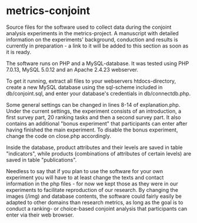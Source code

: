 # metrics-conjoint
Source files for the software used to collect data during the conjoint analysis experiments in the metrics-project. A manuscript with detailed information on the experiments' background, conduction and results is currently in preparation - a link to it will be added to this section as soon as it is ready. 

The software runs on PHP and a MySQL-database. It was tested using PHP 7.0.13, MySQL 5.0.12 and an Apache 2.4.23 webserver. 

To get it running, extract all files to your webservers htdocs-directory, create a new MySQL database using the sql-scheme included in db/conjoint.sql, and enter your database's credentials in db/connectdb.php. 

Some general settings can be changed in lines 8-14 of explanation.php. Under the current settings, the experiment consists of an introduction, a first survey part, 20 ranking tasks and then a second survey part. It also contains an additional "bonus experiment" that participants can enter after having finished the main experiment. To disable the bonus experiment, change the code on close.php accordingly. 

Inside the database, product attributes and their levels are saved in table "indicators", while products (combinations of attributes of certain levels) are saved in table "publications".

Needless to say that if you plan to use the software for your own experiment you will have to at least change the texts and contact information in the php files - for now we kept those as they were in our experiments to facilitate reproduction of our research. By changing the images (/img) and database contents, the software could fairly easily be adapted to other domains than research metrics, as long as the goal is to conduct a ranking- or choice-based conjoint analysis that participants can enter via their web browser. 
